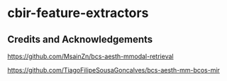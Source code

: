 # cbir-feature-extractors

## Credits and Acknowledgements
https://github.com/MsainZn/bcs-aesth-mmodal-retrieval

https://github.com/TiagoFilipeSousaGoncalves/bcs-aesth-mm-bcos-mir

